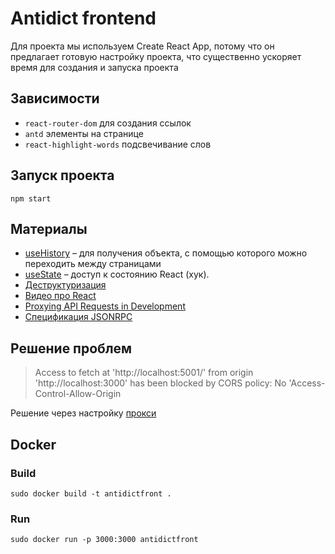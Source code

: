 # Antidict frontend

Для проекта мы используем Create React App, потому что он предлагает
готовую настройку проекта, что существенно ускоряет время для создания
и запуска проекта

## Зависимости

* `react-router-dom` для создания ссылок
* `antd` элементы на странице
* `react-highlight-words` подсвечивание слов

## Запуск проекта

```shell script
npm start
```

## Материалы

* [useHistory](https://reactrouter.com/web/api/Hooks/usehistory) – для 
получения объекта, с помощью которого можно переходить между страницами
* [useState](https://ru.reactjs.org/docs/hooks-state.html) – доступ к состоянию React (хук).
* [Деструктуризация](https://learn.javascript.ru/destructuring)
* [Видео про React](https://learn.javascript.ru/screencast/react)
* [Proxying API Requests in Development](https://create-react-app.dev/docs/proxying-api-requests-in-development/#configuring-the-proxy-manually)
* [Спецификация JSONRPC](https://www.jsonrpc.org/specification)

## Решение проблем
> Access to fetch at 'http://localhost:5001/' from origin 'http://localhost:3000' has been blocked by CORS policy: No 'Access-Control-Allow-Origin

Решение через настройку [прокси](https://create-react-app.dev/docs/proxying-api-requests-in-development/#configuring-the-proxy-manually)

## Docker

### Build

```
sudo docker build -t antidictfront .
```

### Run
```
sudo docker run -p 3000:3000 antidictfront
```

